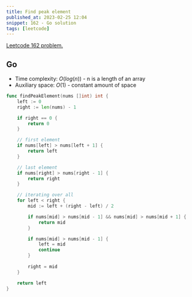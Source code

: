 ```yaml
---
title: Find peak element
published_at: 2023-02-25 12:04
snippet: 162 - Go solution
tags: [leetcode]
---
```


[Leetcode 162 problem.](https://leetcode.com/find-peak-element/)

## Go

- Time complexity: $O(log(n))$ - n is a length of an array
- Auxiliary space: $O(1)$ - constant amount of space

```go
func findPeakElement(nums []int) int {
    left := 0
    right := len(nums) - 1

    if right == 0 {
        return 0
    }

	// first element
    if nums[left] > nums[left + 1] {
        return left
    }

	// last element
    if nums[right] > nums[right - 1] {
        return right
    }

	// iterating over all
    for left < right {
        mid := left + (right - left) / 2

        if nums[mid] > nums[mid - 1] && nums[mid] > nums[mid + 1] {
            return mid
        }

        if nums[mid] > nums[mid - 1] {
            left = mid
            continue
        }
        
        right = mid
    }

    return left
}
```